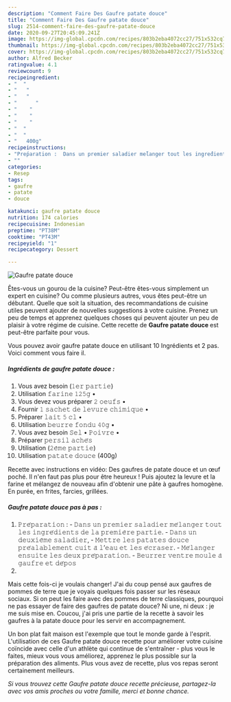 ```yaml
---
description: "Comment Faire Des Gaufre patate douce"
title: "Comment Faire Des Gaufre patate douce"
slug: 2514-comment-faire-des-gaufre-patate-douce
date: 2020-09-27T20:45:09.241Z
image: https://img-global.cpcdn.com/recipes/803b2eba4072cc27/751x532cq70/gaufre-patate-douce-photo-principale-de-la-recette.jpg
thumbnail: https://img-global.cpcdn.com/recipes/803b2eba4072cc27/751x532cq70/gaufre-patate-douce-photo-principale-de-la-recette.jpg
cover: https://img-global.cpcdn.com/recipes/803b2eba4072cc27/751x532cq70/gaufre-patate-douce-photo-principale-de-la-recette.jpg
author: Alfred Becker
ratingvalue: 4.1
reviewcount: 9
recipeingredient:
- "  "
- "   "
- "   "
- "      "
- "    "
- "    "
- "    "
- "  "
- "  "
- "   400g"
recipeinstructions:
- "𝙿𝚛𝚎́𝚙𝚊𝚛𝚊𝚝𝚒𝚘𝚗 :  𝙳𝚊𝚗𝚜 𝚞𝚗 𝚙𝚛𝚎𝚖𝚒𝚎𝚛 𝚜𝚊𝚕𝚊𝚍𝚒𝚎𝚛 𝚖𝚎́𝚕𝚊𝚗𝚐𝚎𝚛 𝚝𝚘𝚞𝚝 𝚕𝚎𝚜 𝚒𝚗𝚐𝚛𝚎́𝚍𝚒𝚎𝚗𝚝𝚜 𝚍𝚎 𝚕𝚊 𝚙𝚛𝚎𝚖𝚒𝚎̀𝚛𝚎 𝚙𝚊𝚛𝚝𝚒𝚎.  𝙳𝚊𝚗𝚜 𝚞𝚗 𝚍𝚎𝚞𝚡𝚒𝚎̀𝚖𝚎 𝚜𝚊𝚕𝚊𝚍𝚒𝚎𝚛,  𝙼𝚎𝚝𝚝𝚛𝚎 𝚕𝚎𝚜 𝚙𝚊𝚝𝚊𝚝𝚎𝚜 𝚍𝚘𝚞𝚌𝚎 𝚙𝚛𝚎́𝚊𝚕𝚊𝚋𝚕𝚎𝚖𝚎𝚗𝚝 𝚌𝚞𝚒𝚝 𝚊̀ 𝚕’𝚎𝚊𝚞 𝚎𝚝 𝚕𝚎𝚜 𝚎́𝚌𝚛𝚊𝚜𝚎𝚛.  𝙼𝚎́𝚕𝚊𝚗𝚐𝚎𝚛 𝚎𝚗𝚜𝚞𝚒𝚝𝚎 𝚕𝚎𝚜 𝚍𝚎𝚞𝚡 𝚙𝚛𝚎́𝚙𝚊𝚛𝚊𝚝𝚒𝚘𝚗.  𝙱𝚎𝚞𝚛𝚛𝚎𝚛 𝚟𝚎𝚗𝚝𝚛𝚎 𝚖𝚘𝚞𝚕𝚎 𝚊̀ 𝚐𝚊𝚞𝚏𝚛𝚎 𝚎𝚝 𝚍𝚎́𝚙𝚘𝚜"
- ""
categories:
- Resep
tags:
- gaufre
- patate
- douce

katakunci: gaufre patate douce 
nutrition: 174 calories
recipecuisine: Indonesian
preptime: "PT38M"
cooktime: "PT43M"
recipeyield: "1"
recipecategory: Dessert

---
```



![Gaufre patate douce](https://img-global.cpcdn.com/recipes/803b2eba4072cc27/751x532cq70/gaufre-patate-douce-photo-principale-de-la-recette.jpg)

Êtes-vous un gourou de la cuisine? Peut-être êtes-vous simplement un expert en cuisine? Ou comme plusieurs autres, vous êtes peut-être un débutant. Quelle que soit la situation, des recommandations de cuisine utiles peuvent ajouter de nouvelles suggestions à votre cuisine. Prenez un peu de temps et apprenez quelques choses qui peuvent ajouter un peu de plaisir à votre régime de cuisine. Cette recette de <strong> Gaufre patate douce </strong> est peut-être parfaite pour vous.

<!--inarticleads1-->

Vous pouvez avoir gaufre patate douce en utilisant 10 Ingrédients et 2 pas. Voici comment vous faire il.

##### Ingrédients de gaufre patate douce :

1. Vous avez besoin  (𝟷𝚎𝚛 𝚙𝚊𝚛𝚝𝚒𝚎)
1. Utilisation  𝚏𝚊𝚛𝚒𝚗𝚎 𝟷𝟸𝟻𝚐 •
1. Vous devez vous préparer  𝟸 𝚘𝚎𝚞𝚏𝚜 •
1. Fournir  𝟷 𝚜𝚊𝚌𝚑𝚎𝚝 𝚍𝚎 𝚕𝚎𝚟𝚞𝚛𝚎 𝚌𝚑𝚒𝚖𝚒𝚚𝚞𝚎 •
1. Préparer  𝚕𝚊𝚒𝚝 𝟻 𝚌𝚕 •
1. Utilisation  𝚋𝚎𝚞𝚛𝚛𝚎 𝚏𝚘𝚗𝚍𝚞 𝟺𝟶𝚐 •
1. Vous avez besoin  𝚂𝚎𝚕 • 𝙿𝚘𝚒𝚟𝚛𝚎 •
1. Préparer  𝚙𝚎𝚛𝚜𝚒𝚕 𝚊𝚌𝚑𝚎́𝚜
1. Utilisation  (𝟸𝚎̀𝚖𝚎 𝚙𝚊𝚛𝚝𝚒𝚎)
1. Utilisation  𝚙𝚊𝚝𝚊𝚝𝚎 𝚍𝚘𝚞𝚌𝚎 (400g)


Recette avec instructions en vidéo: Des gaufres de patate douce et un œuf poché. Il n&#39;en faut pas plus pour être heureux ! Puis ajoutez la levure et la farine et mélangez de nouveau afin d&#39;obtenir une pâte à gaufres homogène. En purée, en frites, farcies, grillées. 

<!--inarticleads2-->

##### Gaufre patate douce pas à pas :

1. 𝙿𝚛𝚎́𝚙𝚊𝚛𝚊𝚝𝚒𝚘𝚗 :  - 𝙳𝚊𝚗𝚜 𝚞𝚗 𝚙𝚛𝚎𝚖𝚒𝚎𝚛 𝚜𝚊𝚕𝚊𝚍𝚒𝚎𝚛 𝚖𝚎́𝚕𝚊𝚗𝚐𝚎𝚛 𝚝𝚘𝚞𝚝 𝚕𝚎𝚜 𝚒𝚗𝚐𝚛𝚎́𝚍𝚒𝚎𝚗𝚝𝚜 𝚍𝚎 𝚕𝚊 𝚙𝚛𝚎𝚖𝚒𝚎̀𝚛𝚎 𝚙𝚊𝚛𝚝𝚒𝚎.  - 𝙳𝚊𝚗𝚜 𝚞𝚗 𝚍𝚎𝚞𝚡𝚒𝚎̀𝚖𝚎 𝚜𝚊𝚕𝚊𝚍𝚒𝚎𝚛,  - 𝙼𝚎𝚝𝚝𝚛𝚎 𝚕𝚎𝚜 𝚙𝚊𝚝𝚊𝚝𝚎𝚜 𝚍𝚘𝚞𝚌𝚎 𝚙𝚛𝚎́𝚊𝚕𝚊𝚋𝚕𝚎𝚖𝚎𝚗𝚝 𝚌𝚞𝚒𝚝 𝚊̀ 𝚕’𝚎𝚊𝚞 𝚎𝚝 𝚕𝚎𝚜 𝚎́𝚌𝚛𝚊𝚜𝚎𝚛.  - 𝙼𝚎́𝚕𝚊𝚗𝚐𝚎𝚛 𝚎𝚗𝚜𝚞𝚒𝚝𝚎 𝚕𝚎𝚜 𝚍𝚎𝚞𝚡 𝚙𝚛𝚎́𝚙𝚊𝚛𝚊𝚝𝚒𝚘𝚗.  - 𝙱𝚎𝚞𝚛𝚛𝚎𝚛 𝚟𝚎𝚗𝚝𝚛𝚎 𝚖𝚘𝚞𝚕𝚎 𝚊̀ 𝚐𝚊𝚞𝚏𝚛𝚎 𝚎𝚝 𝚍𝚎́𝚙𝚘𝚜
1. 


Mais cette fois-ci je voulais changer! J&#39;ai du coup pensé aux gaufres de pommes de terre que je voyais quelques fois passer sur les réseaux sociaux. Si on peut les faire avec des pommes de terre classiques, pourquoi ne pas essayer de faire des gaufres de patate douce? Ni une, ni deux : je me suis mise en. Coucou, j&#39;ai pris une partie de la recette à savoir les gaufres à la patate douce pour les servir en accompagnement. 

<!--inarticleads1-->

<p>
Un bon plat fait maison est l'exemple que tout le monde garde à l'esprit. L'utilisation de ces Gaufre patate douce recette pour améliorer votre cuisine coïncide avec celle d'un athlète qui continue de s'entraîner - plus vous le faites, mieux vous vous améliorez, apprenez le plus possible sur la préparation des aliments. Plus vous avez de recette, plus vos repas seront certainement meilleurs.
</p>

<p>
<i>Si vous trouvez cette Gaufre patate douce recette précieuse, partagez-la avec vos amis proches ou votre famille, merci et bonne chance.</i>
</p>
